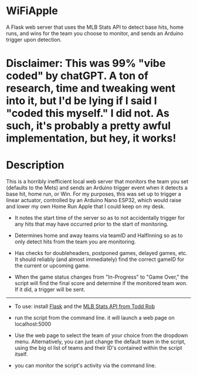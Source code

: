 # WiFiApple

A Flask web server that uses the MLB Stats API to detect base hits, home runs, and wins for the team you choose to monitor, and sends an Arduino trigger upon detection. 


# Disclaimer: This was 99% "vibe coded" by chatGPT. A ton of research, time and tweaking went into it, but I'd be lying if I said I "coded this myself." I did not. As such, it's probably a pretty awful implementation, but hey, it works!


# Description

This is a horribly inefficient local web server that monitors the team you set (defaults to the Mets) and sends an Arduino trigger event when it detects a base hit, home run, or Win. For my purposes, this was set up to trigger a linear actuator, controlled by an Arduino Nano ESP32, which would raise and lower my own Home Run Apple that I could keep on my desk. 

- It notes the start time of the server so as to not accidentally trigger for any hits that may have occurred prior to the start of monitoring.

- Determines home and away teams via teamID and HalfInning so as to only detect hits from the team you are monitoring.

- Has checks for doubleheaders, postponed games, delayed games, etc. It should reliably (and almost immediately) find the correct gameID for the current or upcoming game.

- When the game status changes from "In-Progress" to "Game Over," the script will find the final score and determine if the monitored team won. If it did, a trigger will be sent.

_________________________________________________________________________________________

- To use: install [Flask](https://github.com/pallets/flask) and the [MLB Stats API from Todd Rob](https://github.com/toddrob99/MLB-StatsAPI)

- run the script from the command line. it will launch a web page on localhost:5000

- Use the web page to select the team of your choice from the dropdown menu. Alternatively, you can just change the default team in the script, using the big ol list of teams and their ID's contained within the script itself. 

- you can monitor the script's activity via the command line. 
